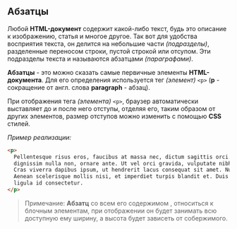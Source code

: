 ## Абзатцы

Любой **HTML-документ** содержит какой-либо текст, будь это описание к изображению, статья и многое другое. Так вот для удобства восприятия текста, он делится на небольшие части _(подразделы)_, разделенные переносом строки, пустой строкой или отсупом. Эти подразделы текста и называются абзатцами _(параграфами)_.

**Абзатцы** - это можно сказать самые первичные элементы **HTML-документа**. Для его определения используется тег _(элемент)_ `<p>` (**p** - сокращение от англ. слова **paragraph** - абзац).

При отображения тега _(элемента)_ `<p>`, браузер автоматически выставляет до и после него отступы, отделяя его, таким образом от других элементов, размер отступов можно изменить с помощью **CSS** стилей.

_Пример реализации:_
```html
<p>
  Pellentesque risus eros, faucibus at massa nec, dictum sagittis orci. Integer in dolor dictum,
  dignissim nulla non, ornare ante. Ut vel orci gravida, vulputate nibh at, tempus quam. 
  Cras viverra dapibus ipsum, ut hendrerit lacus consequat sit amet. Nullam in leo nulla.
  Aenean scelerisque mollis nisi, et imperdiet turpis blandit et. Duis ullamcorper tincidunt
  ligula id consectetur.
</p>
```
> Примечание: **Абзатц** со всем его содержимом , относиться к блочным элементам, при отображении он будет занимать всю доступную ему ширину, а высота будет зависеть от собержимого.
